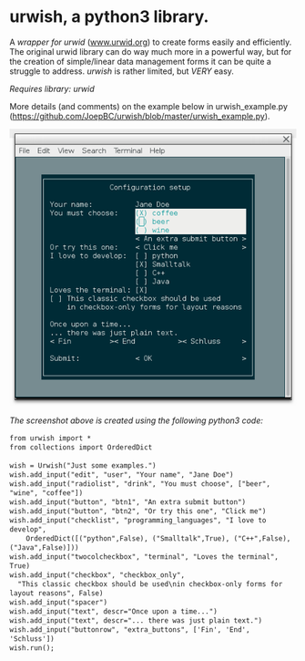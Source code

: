 # urwish, a python3 library.
A *wrapper for urwid* (www.urwid.org) to create forms easily and efficiently. The original urwid library can do way much more in a powerful way, but for the creation of simple/linear data management forms it can be quite a struggle to address. *urwish* is rather limited, but _VERY_ easy.

_Requires library: urwid_

More details (and comments) on the example below in urwish_example.py (https://github.com/JoepBC/urwish/blob/master/urwish_example.py).

![Example screenshot](https://github.com/JoepBC/urwish/blob/master/urwish_example_screenshot.png "Screenshot")

_The screenshot above is created using the following python3 code:_

```
from urwish import *
from collections import OrderedDict

wish = Urwish("Just some examples.")
wish.add_input("edit", "user", "Your name", "Jane Doe")
wish.add_input("radiolist", "drink", "You must choose", ["beer", "wine", "coffee"])
wish.add_input("button", "btn1", "An extra submit button")
wish.add_input("button", "btn2", "Or try this one", "Click me")
wish.add_input("checklist", "programming_languages", "I love to develop", 
	OrderedDict([("python",False), ("Smalltalk",True), ("C++",False), ("Java",False)]))
wish.add_input("twocolcheckbox", "terminal", "Loves the terminal", True)
wish.add_input("checkbox", "checkbox_only", 
  "This classic checkbox should be used\nin checkbox-only forms for layout reasons", False)
wish.add_input("spacer")
wish.add_input("text", descr="Once upon a time...")
wish.add_input("text", descr="... there was just plain text.")
wish.add_input("buttonrow", "extra_buttons", ['Fin', 'End', 'Schluss'])
wish.run();
```
